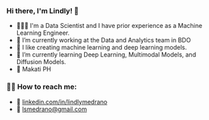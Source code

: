 ### Hi there, I'm Lindly! 👋 

- 👨🏼‍💻 I'm a Data Scientist and I have prior experience as a Machine Learning Engineer.
- 🔭 I’m currently working at the Data and Analytics team in BDO
- 💖 I like creating machine learning and deep learning models.
- 🌱 I’m currently learning Deep Learning, Multimodal Models, and Diffusion Models.
- 📌 Makati PH


### 👍🏼 How to reach me:
- 🏢 [linkedin.com/in/lindlymedrano](https://linkedin.com/in/lindlymedrano)
- 📧 [lsmedrano@gmail.com](mailto:lsmedrano@gmail.com)




